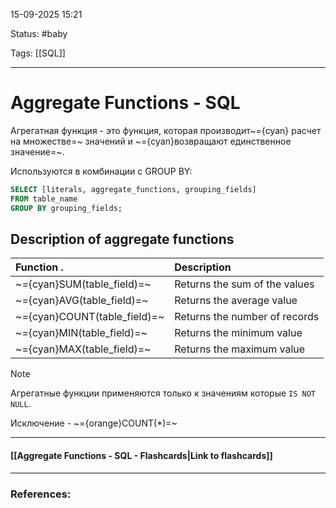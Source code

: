 
15-09-2025 15:21

Status: #baby 

Tags:  [[SQL]]

---
# Aggregate Functions - SQL

Агрегатная функция - это функция, которая производит~={cyan} расчет на множестве=~ значений и ~={cyan}возвращают единственное значение=~.

Используются в комбинации с GROUP BY:
```sql
SELECT [literals, aggregate_functions, grouping_fields]
FROM table_name
GROUP BY grouping_fields;
```


## Description of aggregate functions

| Function                              . | Description                   |
| :-------------------------------------- | :---------------------------- |
| ~={cyan}SUM(table_field)=~              | Returns the sum of the values |
| ~={cyan}AVG(table_field)=~              | Returns the average value     |
| ~={cyan}COUNT(table_field)=~            | Returns the number of records |
| ~={cyan}MIN(table_field)=~              | Returns the minimum value     |
| ~={cyan}MAX(table_field)=~              | Returns the maximum value     |

> [!note] 
> Агрегатные функции применяются только к значениям которые `IS NOT NULL`.
> 
>Исключение - ~={orange}COUNT(*)=~


----
#### [[Aggregate Functions - SQL - Flashcards|Link to flashcards]]



---
### References:

